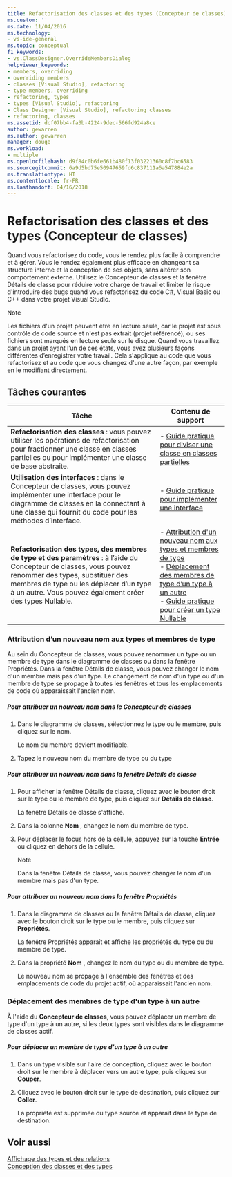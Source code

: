 ```yaml
---
title: Refactorisation des classes et des types (Concepteur de classes) | Microsoft Docs
ms.custom: ''
ms.date: 11/04/2016
ms.technology:
- vs-ide-general
ms.topic: conceptual
f1_keywords:
- vs.ClassDesigner.OverrideMembersDialog
helpviewer_keywords:
- members, overriding
- overriding members
- classes [Visual Studio], refactoring
- type members, overriding
- refactoring, types
- types [Visual Studio], refactoring
- Class Designer [Visual Studio], refactoring classes
- refactoring, classes
ms.assetid: dcf07bb4-fa3b-4224-9dec-566fd924a8ce
author: gewarren
ms.author: gewarren
manager: douge
ms.workload:
- multiple
ms.openlocfilehash: d9f84c0b6fe661b480f13f03221360c8f7bc6583
ms.sourcegitcommit: 6a9d5bd75e50947659fd6c837111a6a547884e2a
ms.translationtype: HT
ms.contentlocale: fr-FR
ms.lasthandoff: 04/16/2018
---
```

# <a name="refactoring-classes-and-types-class-designer"></a>Refactorisation des classes et des types (Concepteur de classes)

Quand vous refactorisez du code, vous le rendez plus facile à comprendre et à gérer. Vous le rendez également plus efficace en changeant sa structure interne et la conception de ses objets, sans altérer son comportement externe. Utilisez le Concepteur de classes et la fenêtre Détails de classe pour réduire votre charge de travail et limiter le risque d'introduire des bugs quand vous refactorisez du code C#, Visual Basic ou C++ dans votre projet Visual Studio.

> [!NOTE]
> Les fichiers d'un projet peuvent être en lecture seule, car le projet est sous contrôle de code source et n'est pas extrait (projet référencé), ou ses fichiers sont marqués en lecture seule sur le disque. Quand vous travaillez dans un projet ayant l’un de ces états, vous avez plusieurs façons différentes d’enregistrer votre travail. Cela s'applique au code que vous refactorisez et au code que vous changez d'une autre façon, par exemple en le modifiant directement.

## <a name="common-tasks"></a>Tâches courantes  
  
|Tâche|Contenu de support|  
|----------|------------------------|  
|**Refactorisation des classes** : vous pouvez utiliser les opérations de refactorisation pour fractionner une classe en classes partielles ou pour implémenter une classe de base abstraite.|-   [Guide pratique pour diviser une classe en classes partielles](how-to-split-a-class-into-partial-classes.md)|  
|**Utilisation des interfaces** : dans le Concepteur de classes, vous pouvez implémenter une interface pour le diagramme de classes en la connectant à une classe qui fournit du code pour les méthodes d’interface.|-   [Guide pratique pour implémenter une interface](how-to-implement-an-interface.md)|  
|**Refactorisation des types, des membres de type et des paramètres** : à l’aide du Concepteur de classes, vous pouvez renommer des types, substituer des membres de type ou les déplacer d’un type à un autre. Vous pouvez également créer des types Nullable.|-   [Attribution d'un nouveau nom aux types et membres de type](refactoring-classes-and-types.md#RenamingTypesAndMembers)<br />-   [Déplacement des membres de type d’un type à un autre](refactoring-classes-and-types.md#MovingTypeMembers)<br />-   [Guide pratique pour créer un type Nullable](how-to-create-a-nullable-type.md)|  
  
###  <a name="RenamingTypesAndMembers"></a> Attribution d’un nouveau nom aux types et membres de type  
Au sein du Concepteur de classes, vous pouvez renommer un type ou un membre de type dans le diagramme de classes ou dans la fenêtre Propriétés. Dans la fenêtre Détails de classe, vous pouvez changer le nom d'un membre mais pas d'un type. Le changement de nom d'un type ou d'un membre de type se propage à toutes les fenêtres et tous les emplacements de code où apparaissait l'ancien nom.  
  
##### <a name="to-rename-a-name-in-the-class-designer"></a>Pour attribuer un nouveau nom dans le Concepteur de classes  
  
1.  Dans le diagramme de classes, sélectionnez le type ou le membre, puis cliquez sur le nom.  
  
     Le nom du membre devient modifiable.  
  
2.  Tapez le nouveau nom du membre de type ou du type  
  
##### <a name="to-rename-a-name-in-the-class-details-window"></a>Pour attribuer un nouveau nom dans la fenêtre Détails de classe  
  
1.  Pour afficher la fenêtre Détails de classe, cliquez avec le bouton droit sur le type ou le membre de type, puis cliquez sur **Détails de classe**.  
  
     La fenêtre Détails de classe s'affiche.  
  
2.  Dans la colonne **Nom** , changez le nom du membre de type.  
  
3.  Pour déplacer le focus hors de la cellule, appuyez sur la touche **Entrée** ou cliquez en dehors de la cellule.  
  
    > [!NOTE]
    >  Dans la fenêtre Détails de classe, vous pouvez changer le nom d'un membre mais pas d'un type.  
  
##### <a name="to-rename-a-name-in-the-properties-window"></a>Pour attribuer un nouveau nom dans la fenêtre Propriétés  
  
1.  Dans le diagramme de classes ou la fenêtre Détails de classe, cliquez avec le bouton droit sur le type ou le membre, puis cliquez sur **Propriétés**.  
  
     La fenêtre Propriétés apparaît et affiche les propriétés du type ou du membre de type.  
  
2.  Dans la propriété **Nom** , changez le nom du type ou du membre de type.  
  
     Le nouveau nom se propage à l'ensemble des fenêtres et des emplacements de code du projet actif, où apparaissait l'ancien nom.  
  
###  <a name="MovingTypeMembers"></a> Déplacement des membres de type d'un type à un autre  
À l'aide du **Concepteur de classes**, vous pouvez déplacer un membre de type d'un type à un autre, si les deux types sont visibles dans le diagramme de classes actif.  
  
##### <a name="to-move-a-type-member-from-one-type-to-another"></a>Pour déplacer un membre de type d'un type à un autre  
  
1.  Dans un type visible sur l'aire de conception, cliquez avec le bouton droit sur le membre à déplacer vers un autre type, puis cliquez sur **Couper**.  
  
2.  Cliquez avec le bouton droit sur le type de destination, puis cliquez sur **Coller**.  
  
     La propriété est supprimée du type source et apparaît dans le type de destination.  
  
## <a name="see-also"></a>Voir aussi
[Affichage des types et des relations](viewing-types-and-relationships.md)  
[Conception des classes et des types](designing-classes-and-types.md)